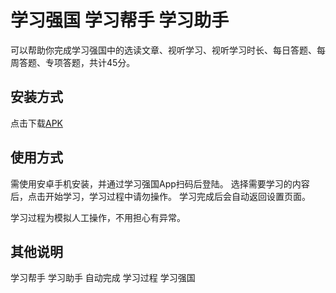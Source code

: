 # 学习强国 学习帮手 学习助手
可以帮助你完成学习强国中的选读文章、视听学习、视听学习时长、每日答题、每周答题、专项答题，共计45分。
## 安装方式
点击下载[APK](https://github.com/xxzsdeveloper/xxzs/raw/main/%E5%AD%A6%E4%B9%A0%E5%B8%AE%E6%89%8B.apk)
## 使用方式
需使用安卓手机安装，并通过学习强国App扫码后登陆。
选择需要学习的内容后，点击开始学习，学习过程中请勿操作。
学习完成后会自动返回设置页面。

学习过程为模拟人工操作，不用担心有异常。

## 其他说明
学习帮手 学习助手 自动完成 学习过程 学习强国
